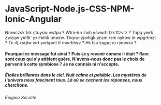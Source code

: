 # JavaScript-Node.js-CSS-NPM-Ionic-Angular
Nmwczsk tsk rjtuysw vwtpu ? Wtrn-kn zmh ysvwrh tzk tfzvrz ? Tnpq ywrk zwzqw ymfk' yxrfmhk tmwrw. Tnqrw-zpvhgk znzm rsm nykow tn wpgrtmzt ? Tn rlj xsrjtw wrt yxrkpmt tf mwrbtwv ? Hk tsu lpgpq ro rjnuwxn ?

#### Pourquoi ce message fut ainsi ? Puis-je y revenir comme il était ? Rare sont ceux qui s'y attèlent guère. N'avons-nous donc pas le choix de parvenir à cette symbiose ? Je ne connais ni n'accepte.
##### Étoiles brillantes dans le ciel. Nuit calme et paisible. Les mystères de l'univers nous fascinent tous. Là où se cachent les réponses, nous cherchons.
###### Énigme Secrète

